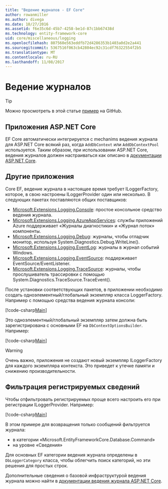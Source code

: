 ```yaml
---
title: "Ведение журналов - EF Core"
author: rowanmiller
ms.author: divega
ms.date: 10/27/2016
ms.assetid: f6e35c6d-45b7-4258-be1d-87c1bb67438d
ms.technology: entity-framework-core
uid: core/miscellaneous/logging
ms.openlocfilehash: 807560e563eddfb72d4286353b1403a0d2e2a441
ms.sourcegitcommit: 5367516f063cb42804ec92c31cdf76322554f2b5
ms.translationtype: MT
ms.contentlocale: ru-RU
ms.lasthandoff: 11/08/2017
---
```

# <a name="logging"></a>Ведение журналов

> [!TIP]  
> Можно просмотреть в этой статье [пример](https://github.com/aspnet/EntityFramework.Docs/tree/master/samples/core/Miscellaneous/Logging) на GitHub.

## <a name="aspnet-core-applications"></a>Приложения ASP.NET Core

EF Core автоматически интегрируется с mechanims ведения журнала для ASP.NET Core всякий раз, когда `AddDbContext` или `AddDbContextPool` используется. Таким образом, при использовании ASP.NET Core, ведения журналов должен настраиваться как описано в [документации ASP.NET Core](https://docs.microsoft.com/en-us/aspnet/core/fundamentals/logging?tabs=aspnetcore2x).

## <a name="other-applications"></a>Другие приложения

Core EF, ведение журнала в настоящее время требует ILoggerFactory, которое, в свою настроены ILoggerProvider один или несколько. В следующих пакетах поставляются общих поставщиков:

* [Microsoft.Extensions.Logging.Console](https://www.nuget.org/packages/Microsoft.Extensions.Logging.Console/): простое консольное средство ведения журнала.
* [Microsoft.Extensions.Logging.AzureAppServices](https://www.nuget.org/packages/Microsoft.Extensions.Logging.AzureAppServices/): службы приложений Azure поддерживает «Журналы диагностики» и «Журнал поток» компоненты.
* [Microsoft.Extensions.Logging.Debug](https://www.nuget.org/packages/Microsoft.Extensions.Logging.Debug/): журналы, чтобы отладчик монитор, используя System.Diagnostics.Debug.WriteLine().
* [Microsoft.Extensions.Logging.EventLog](https://www.nuget.org/packages/Microsoft.Extensions.Logging.EventLog/): журналы в журнал событий Windows.
* [Microsoft.Extensions.Logging.EventSource](https://www.nuget.org/packages/Microsoft.Extensions.Logging.EventSource/): поддерживает EventSource/EventListener.
* [Microsoft.Extensions.Logging.TraceSource](https://www.nuget.org/packages/Microsoft.Extensions.Logging.TraceSource/): журналы, чтобы прослушиватель трассировки с помощью System.Diagnostics.TraceSource.TraceEvent().

После установки соответствующих пакетов, в приложении необходимо создать одноэлементный/глобальный экземпляр класса LoggerFactory. Например с помощью средства ведения журнала консоли:

[!code-csharp[Main](../../../samples/core/Miscellaneous/Logging/Logging/BloggingContext.cs#DefineLoggerFactory)]

Это одноэлементный/глобальный экземпляр затем должна быть зарегистрирована с основными EF на `DbContextOptionsBuilder`. Например:

[!code-csharp[Main](../../../samples/core/Miscellaneous/Logging/Logging/BloggingContext.cs#RegisterLoggerFactory)]

> [!WARNING]
> Очень важно, приложения не создают новый экземпляр ILoggerFactory для каждого экземпляра контекста. Это приведет к утечке памяти и снижению производительности.

## <a name="filtering-what-is-logged"></a>Фильтрация регистрируемых сведений

Чтобы отфильтровать регистрируемых проще всего настроить его при регистрации ILoggerProvider. Например:

[!code-csharp[Main](../../../samples/core/Miscellaneous/Logging/Logging/BloggingContextWithFiltering.cs#DefineLoggerFactory)]

В этом примере для возвращения только сообщений фильтруется журнала:
 * в категории «Microsoft.EntityFrameworkCore.Database.Command»
 * на уровне «Сведения»

Для основных EF категории ведения журнала определены в `DbLoggerCategory` класса, чтобы облегчить поиск категорий, но эти решения для простых строк.

Дополнительные сведения о базовой инфраструктурой ведения журнала можно найти в [документации ведения журнала ASP.NET Core](https://docs.microsoft.com/en-us/aspnet/core/fundamentals/logging?tabs=aspnetcore2x).